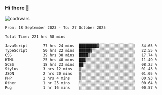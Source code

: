 ### Hi there 👋


![codrwars](https://www.codewars.com/users/rsschool_c9af20f58c35c696/badges/micro) 

<!--START_SECTION:waka-->

```txt
From: 18 September 2023 - To: 27 October 2025

Total Time: 221 hrs 58 mins

JavaScript       77 hrs 24 mins  ████████▓░░░░░░░░░░░░░░░░   34.65 %
TypeScript       50 hrs 22 mins  █████▓░░░░░░░░░░░░░░░░░░░   22.55 %
CSS              39 hrs 38 mins  ████▒░░░░░░░░░░░░░░░░░░░░   17.74 %
HTML             25 hrs 40 mins  ███░░░░░░░░░░░░░░░░░░░░░░   11.49 %
SCSS             18 hrs 23 mins  ██░░░░░░░░░░░░░░░░░░░░░░░   08.23 %
Stylus           3 hrs 12 mins   ▒░░░░░░░░░░░░░░░░░░░░░░░░   01.43 %
JSON             2 hrs 20 mins   ▒░░░░░░░░░░░░░░░░░░░░░░░░   01.05 %
PHP              2 hrs 4 mins    ▒░░░░░░░░░░░░░░░░░░░░░░░░   00.93 %
Other            1 hr 25 mins    ░░░░░░░░░░░░░░░░░░░░░░░░░   00.64 %
Pug              1 hr 16 mins    ░░░░░░░░░░░░░░░░░░░░░░░░░   00.57 %
```

<!--END_SECTION:waka-->
